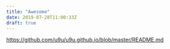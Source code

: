 ```yaml
---
title: "Awesome"
date: 2019-07-28T11:00:33Z
draft: true
---
```


https://github.com/u9u/u9u.github.io/blob/master/README.md